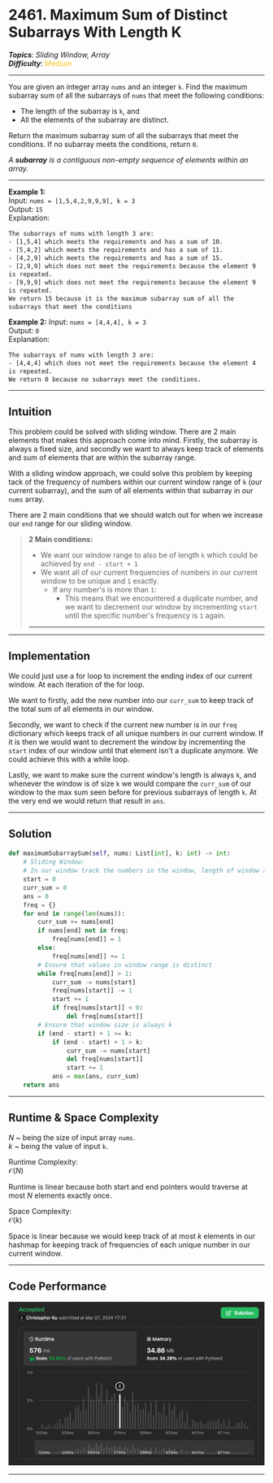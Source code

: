 # 2461. Maximum Sum of Distinct Subarrays With Length K
***Topics***: *Sliding Window, Array*  
***Difficulty***: <span style="color: #fac31d;">Medium</span>
<!-- green: #46c6c2, yellow: #fac31d, red: #f8615c-->
---
You are given an integer array `nums` and an integer `k`. Find the maximum subarray sum of all the subarrays of `nums` that meet the following conditions:  
- The length of the subarray is `k`, and
- All the elements of the subarray are distinct.  

Return the maximum subarray sum of all the subarrays that meet the conditions. If no subarray meets the conditions, return `0`.

*A ***subarray*** is a contiguous non-empty sequence of elements within an array.*

---
**Example 1:**  
Input: `nums = [1,5,4,2,9,9,9], k = 3`  
Output: `15`  
Explanation:
```
The subarrays of nums with length 3 are:
- [1,5,4] which meets the requirements and has a sum of 10.
- [5,4,2] which meets the requirements and has a sum of 11.
- [4,2,9] which meets the requirements and has a sum of 15.
- [2,9,9] which does not meet the requirements because the element 9 is repeated.
- [9,9,9] which does not meet the requirements because the element 9 is repeated.
We return 15 because it is the maximum subarray sum of all the subarrays that meet the conditions
```

**Example 2:**
Input: `nums = [4,4,4], k = 3`  
Output: `0`  
Explanation:
```
The subarrays of nums with length 3 are:
- [4,4,4] which does not meet the requirements because the element 4 is repeated.
We return 0 because no subarrays meet the conditions.
```

---
## Intuition
This problem could be solved with sliding window. There are 2 main elements that makes this approach come into mind. Firstly, the subarray is always a fixed size, and secondly we want to always keep track of elements and sum of elements that are within the subarray range.

With a sliding window approach, we could solve this problem by keeping tack of the frequency of numbers within our current window range of `k` (our current subarray), and the sum of all elements within that subarray in our `nums` array.

There are 2 main conditions that we should watch out for when we increase our `end` range for our sliding window.

> **2 Main conditions:**
> - We want our window range to also be of length `k` which could be achieved by `end - start + 1`
> - We want all of our current frequencies of numbers in our current window to be unique and `1` exactly.
>   - If any number's is more than `1`:
>       - This means that we encountered a duplicate number, and we want to decrement our window by incrementing `start` until the specific number's frequency is `1` again.
> ---

---
## Implementation
We could just use a for loop to increment the ending index of our current window. At each iteration of the for loop.

We want to firstly, add the new number into our `curr_sum` to keep track of the total sum of all elements in our window.

Secondly, we want to check if the current new number is in our `freq` dictionary which keeps track of all unique numbers in our current window. If it is then we would want to decrement the window by incrementing the `start` index of our window until that element isn't a duplicate anymore. We could achieve this with a while loop.

Lastly, we want to make sure the current window's length is always `k`, and whenever the window is of size `k` we would compare the `curr_sum` of our window to the max sum seen before for previous subarrays of length `k`. At the very end we would return that result in `ans`.

---
## Solution
```python
def maximumSubarraySum(self, nums: List[int], k: int) -> int:
    # Sliding Window:
    # In our window track the numbers in the window, length of window and current sum
    start = 0
    curr_sum = 0
    ans = 0
    freq = {}
    for end in range(len(nums)):
        curr_sum += nums[end]
        if nums[end] not in freq:
            freq[nums[end]] = 1
        else:
            freq[nums[end]] += 1
        # Ensure that values in window range is distinct
        while freq[nums[end]] > 1:
            curr_sum -= nums[start]
            freq[nums[start]] -= 1
            start += 1
            if freq[nums[start]] < 0:
                del freq[nums[start]]
        # Ensure that window size is always k
        if (end - start) + 1 >= k:
            if (end - start) + 1 > k:
                curr_sum -= nums[start]
                del freq[nums[start]]
                start += 1
            ans = max(ans, curr_sum)
    return ans
```
---
## Runtime & Space Complexity
$N$ ~ being the size of input array `nums`.  
$k$ ~ being the value of input `k`.  

Runtime Complexity:  
$\mathcal{O}(N)$

Runtime is linear because both start and end pointers would traverse at most $N$ elements exactly once.

Space Complexity:  
$\mathcal{O}(k)$

Space is linear because we would keep track of at most $k$ elements in our hashmap for keeping track of frequencies of each unique number in our current window.

---
## Code Performance
![[lc number] code performance](../../resources/code-performances/lc-2461.png)

---